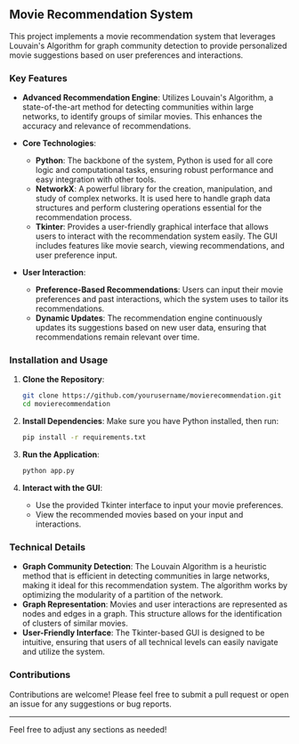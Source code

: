 ## Movie Recommendation System

This project implements a movie recommendation system that leverages Louvain's Algorithm for graph community detection to provide personalized movie suggestions based on user preferences and interactions. 

### Key Features

- **Advanced Recommendation Engine**: Utilizes Louvain's Algorithm, a state-of-the-art method for detecting communities within large networks, to identify groups of similar movies. This enhances the accuracy and relevance of recommendations.
  
- **Core Technologies**:
  - **Python**: The backbone of the system, Python is used for all core logic and computational tasks, ensuring robust performance and easy integration with other tools.
  - **NetworkX**: A powerful library for the creation, manipulation, and study of complex networks. It is used here to handle graph data structures and perform clustering operations essential for the recommendation process.
  - **Tkinter**: Provides a user-friendly graphical interface that allows users to interact with the recommendation system easily. The GUI includes features like movie search, viewing recommendations, and user preference input.

- **User Interaction**:
  - **Preference-Based Recommendations**: Users can input their movie preferences and past interactions, which the system uses to tailor its recommendations.
  - **Dynamic Updates**: The recommendation engine continuously updates its suggestions based on new user data, ensuring that recommendations remain relevant over time.

### Installation and Usage

1. **Clone the Repository**:
    ```bash
    git clone https://github.com/yourusername/movierecommendation.git
    cd movierecommendation
    ```

2. **Install Dependencies**:
    Make sure you have Python installed, then run:
    ```bash
    pip install -r requirements.txt
    ```

3. **Run the Application**:
    ```bash
    python app.py
    ```

4. **Interact with the GUI**:
    - Use the provided Tkinter interface to input your movie preferences.
    - View the recommended movies based on your input and interactions.

### Technical Details

- **Graph Community Detection**: The Louvain Algorithm is a heuristic method that is efficient in detecting communities in large networks, making it ideal for this recommendation system. The algorithm works by optimizing the modularity of a partition of the network.
- **Graph Representation**: Movies and user interactions are represented as nodes and edges in a graph. This structure allows for the identification of clusters of similar movies.
- **User-Friendly Interface**: The Tkinter-based GUI is designed to be intuitive, ensuring that users of all technical levels can easily navigate and utilize the system.

### Contributions

Contributions are welcome! Please feel free to submit a pull request or open an issue for any suggestions or bug reports.

---

Feel free to adjust any sections as needed!
